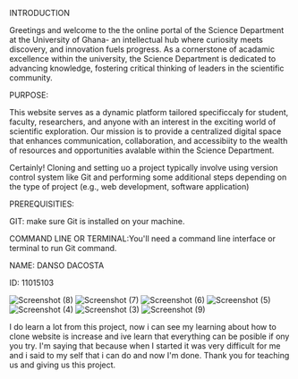 
INTRODUCTION

Greetings and welcome to the the online portal of the Science Department at the University of Ghana- an intellectual hub where curiosity meets discovery, and innovation fuels progress. As a cornerstone of acadamic excellence within the university, the Science Department is dedicated to advancing knowledge, fostering critical thinking of leaders in the scientific community.



















PURPOSE:

This website serves as a dynamic platform tailored specificcaly for student, faculty, researchers, and anyone with an interest in the exciting world of scientific exploration. Our mission is to provide a centralized digital space that enhances communication, collaboration, and accessibiity to the wealth of resources and opportunities avalable within the Science Department.




















Certainly! Cloning and setting uo a project typically involve using version control system like Git and performing some additional steps depending on the type of project (e.g., web development, software application)



















PREREQUISITIES:


GIT: make sure Git is installed on your machine. 

COMMAND LINE OR TERMINAL:You'll need a command line interface or terminal to run Git command.














NAME: DANSO DACOSTA

ID: 11015103






![Screenshot (8)](https://github.com/11015103/DCIT_205_IA/assets/151826481/3c07037c-33dc-4e7c-b1f0-d71390fac510)
![Screenshot (7)](https://github.com/11015103/DCIT_205_IA/assets/151826481/59f30651-6066-41e8-ad2e-110db283c73f)
![Screenshot (6)](https://github.com/11015103/DCIT_205_IA/assets/151826481/37bf4dd2-4c73-488c-a8b2-b331c8f0870f)
![Screenshot (5)](https://github.com/11015103/DCIT_205_IA/assets/151826481/ed815293-dda8-4014-ad79-b4a7de6a4d19)
![Screenshot (4)](https://github.com/11015103/DCIT_205_IA/assets/151826481/3650c8df-a2c5-412c-baa6-a9e663f77d7a)
![Screenshot (3)](https://github.com/11015103/DCIT_205_IA/assets/151826481/a77c0fdf-6e9e-45fd-a7dd-bc277233558b)
![Screenshot (9)](https://github.com/11015103/DCIT_205_IA/assets/151826481/e38a1955-8f08-4f58-b486-a878a772beba)











I do learn a lot from this project, now i can see my learning about how to clone website is increase and ive learn that everything can be posible if ony you try. I'm saying that because when I started it was very difficult for me and i said to my self that i can do and now I'm done. Thank you for teaching us and giving us this project.
